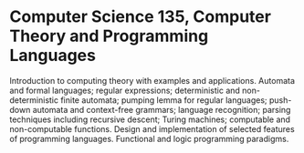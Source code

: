 # Computer Science 135, Computer Theory and Programming Languages

Introduction to computing theory with examples and applications. Automata and formal languages; regular expressions; deterministic and non-deterministic finite automata; pumping lemma for regular languages; push-down automata and context-free grammars; language recognition; parsing techniques including recursive descent; Turing machines; computable and non-computable functions. Design and implementation of selected features of programming languages. Functional and logic programming paradigms.
